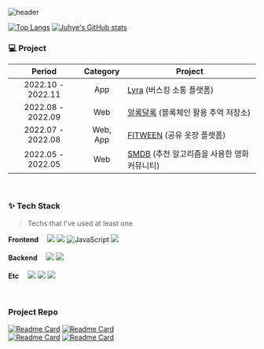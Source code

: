 ![header](https://capsule-render.vercel.app/api?type=rounded&color=auto&height=200&section=header&text=YoonJuhye💬&fontSize=90)

<!--
**YoonJuhye/YoonJuhye** is a ✨ _special_ ✨ repository because its `README.md` (this file) appears on your GitHub profile.

Here are some ideas to get you started:

- 🔭 I’m currently working on ...
- 🌱 I’m currently learning ...
- 👯 I’m looking to collaborate on ...
- 🤔 I’m looking for help with ...
- 💬 Ask me about ...
- 📫 How to reach me: ...
- 😄 Pronouns: ...
- ⚡ Fun fact: ...
-->
[![Top Langs](https://github-readme-stats.vercel.app/api/top-langs/?username=YoonJuhye)](https://github.com/YoonJuhye/github-readme-stats)
[![Juhye's GitHub stats](https://github-readme-stats.vercel.app/api?username=YoonJuhye&hide=stars,issues&count_private=true)](https://github.com/YoonJuhye/github-readme-stats)

### 💻 Project

|      Period       |       Category        | Project                                                      |
| :---------------: | :-------------------: | ------------------------------------------------------------ |
| 2022.10 - 2022.11 |          App          | [Lyra](https://github.com/YoonJuhye/Lyra) (버스킹 소통 플랫폼) |
| 2022.08 - 2022.09 |          Web          | [알록달록](https://github.com/YoonJuhye/ALDL) (블록체인 활용 추억 저장소) |
| 2022.07 - 2022.08 |        Web, App       | [FITWEEN](https://github.com/YoonJuhye/Fitween) (공유 옷장 플랫폼) |
| 2022.05 - 2022.05 |          Web          | [SMDB](https://github.com/YoonJuhye/SMDB) (추천 알고리즘을 사용한 영화 커뮤니티) |


<br />


### ✨ Tech Stack

> Techs that I've used at least one
<p>
  <b>Frontend　</b>
  <img src="https://img.shields.io/badge/HTML-E34F26?style=flat-square&logo=HTML5&logoColor=white">
  <img src="https://img.shields.io/badge/CSS-1572B6?style=flat-square&logo=CSS3&logoColor=white">
  <img alt="JavaScript" src="https://img.shields.io/badge/JavaScript-F7DF1E?style=flat-square&logo=javascript&logoColor=black"/>
  <img src="https://img.shields.io/badge/React-61DAFB?style=flat-square&logo=React&logoColor=black">
  <br /><br />
  <b>Backend　</b>
  <img src="https://img.shields.io/badge/Python-3776AB?style=flat-square&logo=Python&logoColor=white">
  <img src="https://img.shields.io/badge/Django-092E20?style=flat-square&logo=Django&logoColor=white"><br /><br />
  <b>Etc　</b>
  <img src="https://img.shields.io/badge/GitHub-181717?style=flat-square&logo=GitHub&logoColor=white">
  <img src="https://img.shields.io/badge/GitLab-FC6D26?style=flat-square&logo=GitLab&logoColor=white">
  <img src="https://img.shields.io/badge/Jira-0052CC?style=flat-square&logo=Jira&logoColor=white">
</p>

<br />

### Project Repo
[![Readme Card](https://github-readme-stats.vercel.app/api/pin/?username=YoonJuhye&repo=Lyra)](https://github.com/YoonJuhye/Lyra)
[![Readme Card](https://github-readme-stats.vercel.app/api/pin/?username=YoonJuhye&repo=ALDL)](https://github.com/YoonJuhye/ALDL)
<br />
[![Readme Card](https://github-readme-stats.vercel.app/api/pin/?username=YoonJuhye&repo=FITWEEN)](https://github.com/YoonJuhye/fitween)
[![Readme Card](https://github-readme-stats.vercel.app/api/pin/?username=YoonJuhye&repo=SMDB)](https://github.com/YoonJuhye/SMDB)
